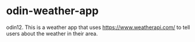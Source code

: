 # odin-weather-app
odin12. This is a weather app that uses https://www.weatherapi.com/ to tell users about the weather in their area.
